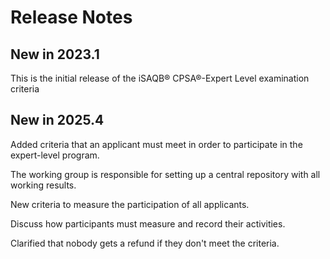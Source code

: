 # Release Notes
## New in 2023.1
This is the initial release of the iSAQB® CPSA®-Expert Level examination criteria

## New in 2025.4

Added criteria that an applicant must meet in order to participate in the expert-level program.

The working group is responsible for setting up a central repository with all working results.

New criteria to measure the participation of all applicants.

Discuss how participants must measure and record their activities.

Clarified that nobody gets a refund if they don't meet the criteria.


